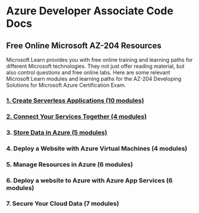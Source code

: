 # Azure Developer Associate Code Docs

## Free Online Microsoft AZ-204 Resources

Microsoft Learn provides you with free online training and learning paths for different Microsoft technologies. They not just offer reading material, but also control questions and free online labs. Here are some relevant Microsoft Learn modules and learning paths for the AZ-204 Developing Solutions for Microsoft Azure Certification Exam.

### [1. Create Serverless Applications (10 modules)](https://github.com/MarkPillon/AZ-204/tree/main/1.%20CreateServerlessApplications)

### [2. Connect Your Services Together (4 modules)](https://github.com/MarkPillon/AZ-204/tree/main/2.%20ConnectYourServicesTogether)

### 3. [Store Data in Azure (5 modules)](https://github.com/MarkPillon/AZ-204/tree/main/3.%20StoreDataInAzure)

### 4. Deploy a Website with Azure Virtual Machines (4 modules)

### 5. Manage Resources in Azure (6 modules)

### 6. Deploy a website to Azure with Azure App Services (6 modules)

### 7. Secure Your Cloud Data (7 modules)